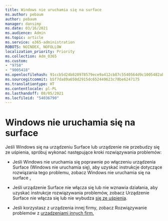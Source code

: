 ```yaml
---
title: Windows nie uruchamia się na surface
ms.author: pebaum
author: pebaum
manager: dansimp
ms.date: 03/16/2021
ms.audience: Admin
ms.topic: article
ms.service: o365-administration
ROBOTS: NOINDEX, NOFOLLOW
localization_priority: Priority
ms.collection: Adm_O365
ms.custom:
- "9758"
- "9005418"
ms.openlocfilehash: 91ccb5d24b820978579ece9a412cb87c5540564d9c1005482ab928b53a0c1a10
ms.sourcegitcommit: b5f7da89a650d2915dc652449623c78be6247175
ms.translationtype: HT
ms.contentlocale: pl-PL
ms.lasthandoff: 08/05/2021
ms.locfileid: "54036790"
---
```

# <a name="windows-doesnt-start-on-surface"></a>Windows nie uruchamia się na surface

Jeśli Windows się na urządzeniu Surface lub urządzenie nie przebudzy się ze uśpienia, spróbuj wykonać następujące kroki rozwiązywania problemów:

- Jeśli Windows nie uruchamia się poprawnie po włączeniu urządzenia Surface (Windows nie uruchamia się), aby uzyskać instrukcje dotyczące rozwiązania tego problemu, zobacz Windows nie uruchamia się na surface [.](https://support.microsoft.com/surface/windows-doesn-t-start-on-surface-3dd47ea1-472a-4514-c8e1-ff81bd72be5c)

- Jeśli urządzenie Surface nie włącza się lub nie wznawia działania, aby uzyskać instrukcje rozwiązywania problemów, zobacz Urządzenie Surface nie włącza się lub nie wybudza [się ze uśpienia](https://support.microsoft.com/surface/surface-won-t-turn-on-or-wake-from-sleep-1e181652-3db8-5ca1-9649-7390fafb102a).

- Jeśli korzystasz z urządzenia innej firmy, zobacz Rozwiązywanie problemów z [urządzeniami innych firm.](https://support.microsoft.com/topic/b6f3408d-dac9-43e2-82f6-e620ca783636)


